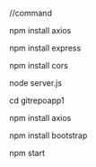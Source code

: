 //command 

npm install axios

npm install express

npm install cors

node server.js

cd gitrepoapp1

npm install axios

npm install bootstrap

npm start

